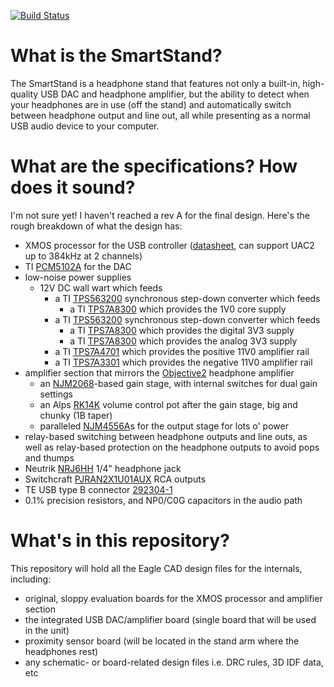 [![Build Status](https://travis-ci.org/nuclearfurnace/smartstand.svg?branch=master)](https://travis-ci.org/nuclearfurnace/smartstand)

# What is the SmartStand?

The SmartStand is a headphone stand that features not only a built-in, high-quality USB DAC and headphone amplifier, but the ability to detect when your headphones are in use (off the stand) and automatically switch between headphone output and line out, all while presenting as a normal USB audio device to your computer.

# What are the specifications?  How does it sound?

I'm not sure yet!  I haven't reached a rev A for the final design.  Here's the rough breakdown of what the design has:

- XMOS processor for the USB controller ([datasheet](https://www.xmos.com/download/private/XUF208-256-TQ64-Datasheet%281.10%29.pdf), can support UAC2 up to 384kHz at 2 channels)
- TI [PCM5102A](http://www.ti.com/lit/ds/symlink/pcm5102a.pdf) for the DAC
- low-noise power supplies
    - 12V DC wall wart which feeds
        - a TI [TPS563200](http://www.ti.com/lit/ds/symlink/tps563200.pdf) synchronous step-down converter which feeds
            - a TI [TPS7A8300](http://www.ti.com/lit/ds/symlink/tps7a8300.pdf) which provides the 1V0 core supply
        - a TI [TPS563200](http://www.ti.com/lit/ds/symlink/tps563200.pdf) synchronous step-down converter which feeds
            - a TI [TPS7A8300](http://www.ti.com/lit/ds/symlink/tps7a8300.pdf) which provides the digital 3V3 supply
            - a TI [TPS7A8300](http://www.ti.com/lit/ds/symlink/tps7a8300.pdf) which provides the analog 3V3 supply
        - a TI [TPS7A4701](http://www.ti.com/lit/ds/symlink/tps7a47.pdf) which provides the positive 11V0 amplifier rail
        - a TI [TPS7A3301](http://www.ti.com/lit/ds/symlink/tps7a33.pdf) which provides the negative 11V0 amplifier rail
- amplifier section that mirrors the [Objective2](http://nwavguy.blogspot.com/2011/07/o2-headphone-amp.html) headphone amplifier
    - an [NJM2068](http://www.njr.com/semicon/PDF/NJM2068_E.pdf)-based gain stage, with internal switches for dual gain settings
    - an Alps [RK14K](http://www.alps.com/prod/info/E/HTML/Potentiometer/RotaryPotentiometers/RK14K12/RK14K1240A4S.html) volume control pot after the gain stage, big and chunky (1B taper)
    - paralleled [NJM4556A](http://www.njr.com/semicon/PDF/NJM4556A_E.pdf)s for the output stage for lots o' power
- relay-based switching between headphone outputs and line outs, as well as relay-based protection on the headphone outputs to avoid pops and thumps
- Neutrik [NRJ6HH](http://www.neutrik.com/en/audio/plugs-and-jacks/slim-jacks/nrj6hh) 1/4" headphone jack
- Switchcraft [PJRAN2X1U01AUX](http://www.switchcraft.com/Drawings/pjran2x1u__x_series_cd.pdf) RCA outputs
- TE USB type B connector [292304-1](http://www.te.com/usa-en/product-292304-1.html)
- 0.1% precision resistors, and NP0/C0G capacitors in the audio path

# What's in this repository?

This repository will hold all the Eagle CAD design files for the internals, including:

- original, sloppy evaluation boards for the XMOS processor and amplifier section
- the integrated USB DAC/amplifier board (single board that will be used in the unit)
- proximity sensor board (will be located in the stand arm where the headphones rest)
- any schematic- or board-related design files i.e. DRC rules, 3D IDF data, etc
